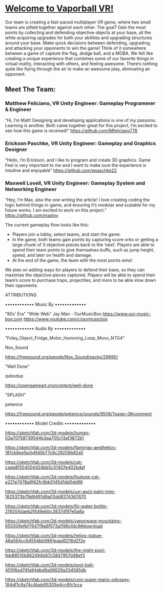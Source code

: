 # [Welcome to Vaporball VR!](https://medium.com/@maxwell_lovell/devlog-0-welcome-to-yeetball-vr-b48156424c23)

Our team is creating a fast-paced multiplayer VR game, where two small teams are pitted together against each other. The goal? Gain the most points by collecting and defending objective objects at your base, all the while acquiring upgrades for both your abilities and upgrading structures around your base. Make quick decisions between defending, upgrading, and attacking your opponents to win the game! Think of it somewhere between a game of capture the flag, dodge ball, and a MOBA. We felt like creating a unique experience that combines some of our favorite things in virtual reality, interacting with others, and feeling awesome. There’s nothing quite like flying through the air to make an awesome play, eliminating an opponent.

## Meet The Team:

### Matthew Feliciano, VR Unity Engineer: Gameplay Programmer & Engineer
“Hi, I’m Matt! Designing and developing applications is one of my passions. Learning is another. Both came together great for this project, I’m excited to see how this game is received!” https://github.com/Mfeliciano778

### Erickson Paschke, VR Unity Engineer: Gameplay and Graphics Designer
“Hello, I’m Erickson, and I like to program and create 3D graphics. Game Feel is very important to me and I want to make sure the experience is intuitive and enjoyable” https://github.com/epaschke22

### Maxwell Lovell, VR Unity Engineer: Gameplay System and Networking Engineer
“Hey, I’m Max, also the one writing the article! I love creating coding the logic behind things in-game, and ensuring it’s modular and scalable for my future works. I am excited to work on this project.” https://github.com/maxlov

The current gameplay flow looks like this:

- Players join a lobby, select teams, and start the game.
- In the game, both teams gain points by capturing score orbs or getting a large chunk of 3 objective pieces back to the ‘nest’. Players are able to spend their team points to give themselves buffs, such as jump height, speed, and later on health and damage.
- At the end of the game, the team with the most points wins!

We plan on adding ways for players to defend their base, so they can maximize the objective pieces captured. Players will be able to spend their team’s score to purchase traps, projectiles, and more to be able slow down their opponents.

ATTRIBUTIONS:

•••••••••••• Music By •••••••••••••

"80s' Era"
"Wide Web"
Jay Man - OurMusicBox
https://www.our-music-box.com
https://www.youtube.com/c/ourmusicbox

•••••••••••• Audio By •••••••••••••

"Foley_Object_Fridge_Motor_Humming_Loop_Mono_NTG4"

Nox_Sound

https://freesound.org/people/Nox_Sound/packs/29890/

"Well Done"

qubodup

https://opengameart.org/content/well-done

"SPLASH"

petenice

https://freesound.org/people/petenice/sounds/9508/?page=3#comment

•••••••••••• Model Credits •••••••••••••

https://sketchfab.com/3d-models/human-03a70758739544b3aa705c13af3872b1

https://sketchfab.com/3d-models/flamingo-aesthetics-181cb8eefacb4fd0b77c6c28209b82a5

https://sketchfab.com/3d-models/cat-cada8f504504424bb5c51407e402bdaf

https://sketchfab.com/3d-models/foutune-cat-e221e7478a9f42fc9bb5145d1dd0dd96

https://sketchfab.com/3d-models/uxr-ascii-palm-tree-1825373b79d9491d9a03dd8374367670

https://sketchfab.com/3d-models/fiji-water-bottle-219204daeb2f446ebbc3837df97e0a8a

https://sketchfab.com/3d-models/vaporwave-mountains-655309efbf7647f9a6f573a1196cfdc9#download

https://sketchfab.com/3d-models/helios-statue-48a564cc64554bb9961eaad5216d2f2e

https://sketchfab.com/3d-models/the-night-pool-feb88510b862494b87c5847957d48ef3

https://sketchfab.com/3d-models/pool-ball-405f6ed74fa94dbd9a06629a334585db

https://sketchfab.com/3d-models/coin-super-mario-odyssey-194df1c9a74c4bab95305e4cc6fc1cca

